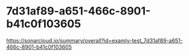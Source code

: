 # 7d31af89-a651-466c-8901-b41c0f103605
https://sonarcloud.io/summary/overall?id=examly-test_7d31af89-a651-466c-8901-b41c0f103605
